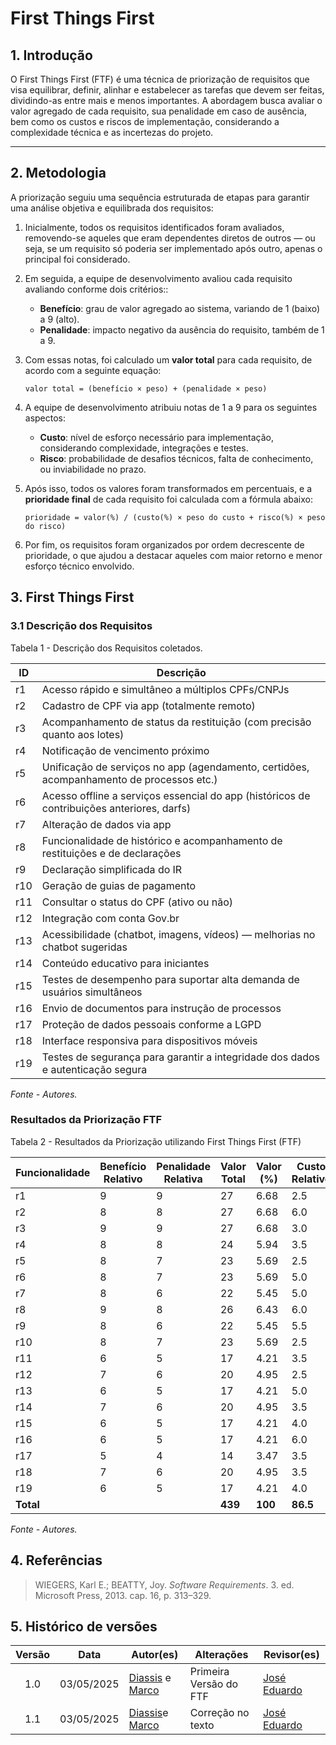 # First Things First

## 1. Introdução

O First Things First (FTF) é uma técnica de priorização de requisitos que visa equilibrar, definir, alinhar e estabelecer as tarefas que devem ser feitas, dividindo-as entre mais e menos importantes. A abordagem busca avaliar o valor agregado de cada requisito, sua penalidade em caso de ausência, bem como os custos e riscos de implementação, considerando a complexidade técnica e as incertezas do projeto.

---

## 2. Metodologia

A priorização seguiu uma sequência estruturada de etapas para garantir uma análise objetiva e equilibrada dos requisitos:

1. Inicialmente, todos os requisitos identificados foram avaliados, removendo-se aqueles que eram dependentes diretos de outros — ou seja, se um requisito só poderia ser implementado após outro, apenas o principal foi considerado.

2. Em seguida, a equipe de desenvolvimento avaliou cada requisito avaliando conforme dois critérios::

   * **Benefício**: grau de valor agregado ao sistema, variando de 1 (baixo) a 9 (alto).
   * **Penalidade**: impacto negativo da ausência do requisito, também de 1 a 9.

3. Com essas notas, foi calculado um **valor total** para cada requisito, de acordo com a seguinte equação:

   ```
   valor total = (benefício × peso) + (penalidade × peso)
   ```

4. A equipe de desenvolvimento atribuiu notas de 1 a 9 para os seguintes aspectos:

   * **Custo**: nível de esforço necessário para implementação, considerando complexidade, integrações e testes.
   * **Risco**: probabilidade de desafios técnicos, falta de conhecimento, ou inviabilidade no prazo.

5. Após isso, todos os valores foram transformados em percentuais, e a **prioridade final** de cada requisito foi calculada com a fórmula abaixo:

   ```
   prioridade = valor(%) / (custo(%) × peso do custo + risco(%) × peso do risco)
   ```

6. Por fim, os requisitos foram organizados por ordem decrescente de prioridade, o que ajudou a destacar aqueles com maior retorno e menor esforço técnico envolvido.

## 3. First Things First

### 3.1 Descrição dos Requisitos
Tabela 1 - Descrição dos Requisitos coletados.

| ID  | Descrição                                                                                  |
| --- | ------------------------------------------------------------------------------------------ |
| r1  | Acesso rápido e simultâneo a múltiplos CPFs/CNPJs                                          |
| r2  | Cadastro de CPF via app (totalmente remoto)                                                |
| r3  | Acompanhamento de status da restituição (com precisão quanto aos lotes)                    |
| r4  | Notificação de vencimento próximo                                                          |
| r5  | Unificação de serviços no app (agendamento, certidões, acompanhamento de processos etc.)   |
| r6  | Acesso offline a serviços essencial do app (históricos de contribuições anteriores, darfs) |
| r7  | Alteração de dados via app                                                                 |
| r8  | Funcionalidade de histórico e acompanhamento de restituições e de declarações              |
| r9  | Declaração simplificada do IR                                                              |
| r10 | Geração de guias de pagamento                                                              |
| r11 | Consultar o status do CPF (ativo ou não)                                                   |
| r12 | Integração com conta Gov.br                                                                |
| r13 | Acessibilidade (chatbot, imagens, vídeos) — melhorias no chatbot sugeridas                 |
| r14 | Conteúdo educativo para iniciantes                                                         |
| r15 | Testes de desempenho para suportar alta demanda de usuários simultâneos                    |
| r16 | Envio de documentos para instrução de processos                                            |
| r17 | Proteção de dados pessoais conforme a LGPD                                                 |
| r18 | Interface responsiva para dispositivos móveis                                              |
| r19 | Testes de segurança para garantir a integridade dos dados e autenticação segura            |
_Fonte - Autores._


### Resultados da Priorização FTF
Tabela 2 - Resultados da Priorização utilizando First Things First (FTF)

| Funcionalidade | Benefício Relativo | Penalidade Relativa | Valor Total | Valor (%) | Custo Relativo | Custo (%) | Risco Relativo | Risco (%) | Prioridade |
|----------------|---------------------|----------------------|-------------|-----------|----------------|-----------|----------------|-----------|------------|
| r1             | 9                   | 9                    | 27          | 6.68      | 2.5            | 2.89      | 2.5            | 3.36      | 2.055      |
| r2             | 8                   | 8                    | 27          | 6.68      | 6.0            | 6.94      | 3.3            | 4.46      | 1.095      |
| r3             | 9                   | 9                    | 27          | 6.68      | 3.0            | 3.47      | 2.5            | 3.36      | 2.009      |
| r4             | 8                   | 8                    | 24          | 5.94      | 3.5            | 4.05      | 3.3            | 4.46      | 1.456      |
| r5             | 8                   | 7                    | 23          | 5.69      | 2.5            | 2.89      | 2.5            | 3.36      | 2.055      |
| r6             | 8                   | 7                    | 23          | 5.69      | 5.0            | 5.79      | 3.3            | 4.46      | 1.062      |
| r7             | 8                   | 6                    | 22          | 5.45      | 5.0            | 5.79      | 3.3            | 4.46      | 1.017      |
| r8             | 9                   | 8                    | 26          | 6.43      | 6.0            | 6.94      | 4.2            | 5.59      | 0.957      |
| r9             | 8                   | 6                    | 22          | 5.45      | 5.5            | 6.37      | 3.3            | 4.46      | 0.973      |
| r10            | 8                   | 7                    | 23          | 5.69      | 2.5            | 2.89      | 3.6            | 4.91      | 1.589      |
| r11            | 6                   | 5                    | 17          | 4.21      | 3.5            | 4.62      | 2.5            | 3.36      | 1.050      |
| r12            | 7                   | 6                    | 20          | 4.95      | 2.5            | 2.89      | 2.5            | 3.36      | 2.055      |
| r13            | 6                   | 5                    | 17          | 4.21      | 5.0            | 5.79      | 3.3            | 4.46      | 0.818      |
| r14            | 7                   | 6                    | 20          | 4.95      | 3.5            | 4.62      | 3.3            | 4.46      | 1.087      |
| r15            | 6                   | 5                    | 17          | 4.21      | 4.0            | 5.21      | 4.2            | 5.59      | 0.777      |
| r16            | 6                   | 5                    | 17          | 4.21      | 6.0            | 6.94      | 4.2            | 5.59      | 0.691      |
| r17            | 5                   | 4                    | 14          | 3.47      | 3.5            | 4.05      | 2.8            | 3.76      | 0.856      |
| r18            | 7                   | 6                    | 20          | 4.95      | 3.5            | 4.05      | 3.3            | 4.46      | 1.170      |
| r19            | 6                   | 5                    | 17          | 4.21      | 4.0            | 5.21      | 4.2            | 5.59      | 0.777      |
| **Total**      |                     |                      | **439**     | **100**   | **86.5**       | **100**    | **74.4**       | **100**    |            |
_Fonte - Autores._


## 4. Referências

> WIEGERS, Karl E.; BEATTY, Joy. *Software Requirements*. 3. ed. Microsoft Press, 2013. cap. 16, p. 313–329.

## 5. Histórico de versões

| Versão | Data       | Autor(es)          | Alterações                                             | Revisor(es) |
| :----: | ---------- | ------------------ | ------------------------------------------------------ | ----------- |
|   1.0  | 03/05/2025 | [Diassis](https://github.com/Diaxiz) e [Marco](https://github.com/marcomarquesdc)  | Primeira Versão do FTF | [José Eduardo](https://github.com/jevprado)   |
|   1.1  | 03/05/2025 | [Diassis](https://github.com/Diaxiz)e [Marco](https://github.com/marcomarquesdc)  | Correção no texto | [José Eduardo](https://github.com/jevprado)   |


